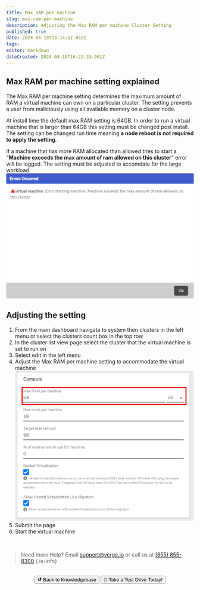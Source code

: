 ```yaml
---
title: Max RAM per machine
slug: max-ram-per-machine
description: Adjusting the Max RAM per machine Cluster Setting
published: true
date: 2024-04-18T23:14:17.032Z
tags: 
editor: markdown
dateCreated: 2024-04-18T16:22:33.961Z
---
```


## Max RAM per machine setting explained
The Max RAM per machine setting determines the maximum amount of RAM a virtual machine can own on a particular cluster. The setting prevents a user from maliciously using all available memory on a cluster node. 

At install time the default max RAM setting is 64GB. In order to run a virtual machine that is larger than 64GB this setting must be changed post install. The setting can be changed run time meaning **a node reboot is not required to apply the setting**.
 
If a machine that has more RAM allocated than allowed tries to start a "**Machine exceeds the max amount of ram allowed on this cluster**" error will be logged. The setting must be adjusted to accomdate for the large workload.
![vm_max_ram_exceeded.png](/public/vm_max_ram_exceeded.png)
## Adjusting the setting
1. From the main dashboard navigate to system then clusters in the left menu or select the clusters count box in the top row
1. In the cluster list view page select the cluster that the virtual machine is set to run on
1. Select edit in the left menu
1. Adjust the Max RAM per machine setting to accommodate the virtual machine
![max_ram_per_machine.png](/public/max_ram_per_machine.png)
1. Submit the page
1. Start the virtual machine

<br>

> Need more Help? Email <a href="mailto:support@verge.io?subject=Support Inquiry" target="_blank" rel="noopener noreferrer">support@verge.io</a> or call us at <a href="tel:+855-855-8300">(855) 855-8300</a>
{.is-info}

<br>
<div style="text-align: center">
  <a href="https://wiki.verge.io/en/public/kb"><button class="button-grey"> <b>↺</b> Back to Knowledgebase</button></a>
<a href="https://www.verge.io/test-drive"><button class="button-orange">🚗 Take a Test Drive Today!</button></a>
</div>